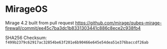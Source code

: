 # MirageOS

Mirage 4.2 built from pull request https://github.com/mirage/qubes-mirage-firewall/commit/ee45c7ba3dc1b8331303441c886c8ece2c938fb4

SHA256 Checksum: `f499b2379c62917ac32854be63f201e6b90466e645e54dea51e376baccdf26ab`